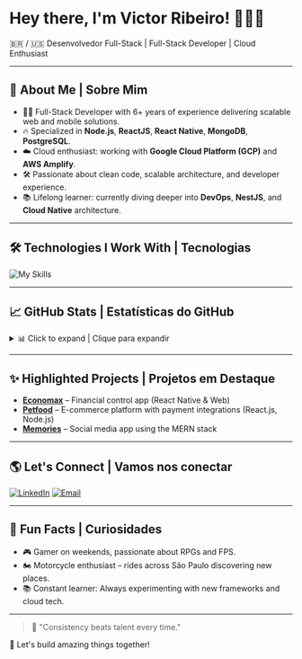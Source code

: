 # Hey there, I'm Victor Ribeiro! 👨‍💻🚀

<!-- ![Victor's Banner](https://your-custom-banner-link.com/banner.png) -->

🇧🇷 / 🇺🇸 Desenvolvedor Full-Stack | Full-Stack Developer | Cloud Enthusiast

---

## 🚀 About Me | Sobre Mim

- 🧑‍💻 Full-Stack Developer with 6+ years of experience delivering scalable web and mobile solutions.
- 🔥 Specialized in **Node.js**, **ReactJS**, **React Native**, **MongoDB**, **PostgreSQL**.
- ☁️ Cloud enthusiast: working with **Google Cloud Platform (GCP)** and **AWS Amplify**.
- 🛠️ Passionate about clean code, scalable architecture, and developer experience.
- 📚 Lifelong learner: currently diving deeper into **DevOps**, **NestJS**, and **Cloud Native** architecture.

---

## 🛠️ Technologies I Work With | Tecnologias

![My Skills](https://skillicons.dev/icons?i=react,reactnative,nodejs,typescript,javascript,mongodb,postgres,docker,aws,gcp,html,css)

---

## 📈 GitHub Stats | Estatísticas do GitHub

<details>
  <summary>📊 Click to expand | Clique para expandir</summary>

![Victor's GitHub stats](https://github-readme-stats.vercel.app/api?username=victorrib01&show_icons=true&theme=default)
![Top Languages](https://github-readme-stats.vercel.app/api/top-langs/?username=victorrib01&layout=compact&theme=default)

</details>

---

## ✨ Highlighted Projects | Projetos em Destaque

- [**Economax**](https://financialapp.victorrib.com.br) – Financial control app (React Native & Web)
- [**Petfood**](https://github.com/victorrib01/petfood) – E-commerce platform with payment integrations (React.js, Node.js)
- [**Memories**](https://github.com/victorrib01/memories-socialapp-frontend) – Social media app using the MERN stack

---

<!-- ## 📝 Latest Blog Posts | Últimos Posts no Blog -->

<!-- BLOG-POST-LIST:START -->
<!-- - *Coming soon: Automatic blog feed integration!* -->
<!-- BLOG-POST-LIST:END -->

<!-- --- -->

## 🌎 Let's Connect | Vamos nos conectar

[![LinkedIn](https://img.shields.io/badge/LinkedIn-Connect-blue?logo=linkedin&logoColor=white)](https://linkedin.com/in/victorrib01)
[![Email](https://img.shields.io/badge/Email-Contact-red?logo=gmail&logoColor=white)](mailto:vvictorrib@gmail.com)

---

## 🎯 Fun Facts | Curiosidades

- 🎮 Gamer on weekends, passionate about RPGs and FPS.
- 🏍️ Motorcycle enthusiast – rides across São Paulo discovering new places.
- 📚 Constant learner: Always experimenting with new frameworks and cloud tech.

---

> 🎯 "Consistency beats talent every time."

🚀 Let's build amazing things together!
